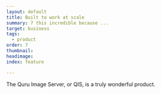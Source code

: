 ```yaml
---
layout: default
title: Built to work at scale
summary: 7 this incredible because ...
target: business
tags:
  - product
order: 7
thumbnail:
headimage:
index: feature

---
```


The Quru Image Server, or QIS, is a truly wonderful product.
